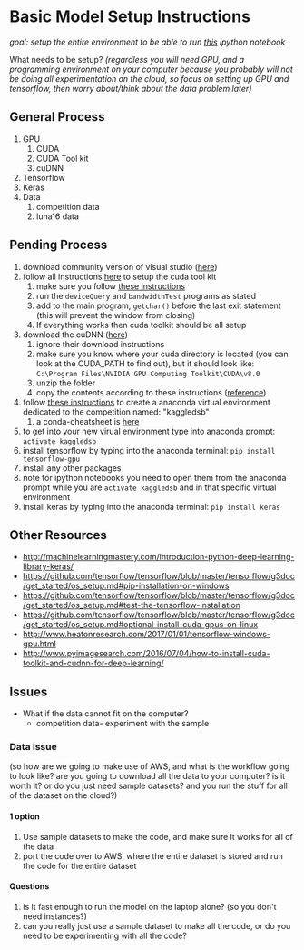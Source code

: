 # Basic Model Setup Instructions
*goal: setup the entire environment to be able to run [this](https://github.com/3-musketeers/kaggle-dsb/blob/master/pipeline/build-simple-model/rough-draft/u_net_segmentation_approach.ipynb) ipython notebook*

What needs to be setup?
*(regardless you will need GPU, and a programming environment on your computer because you probably will not be doing all experimentation on the cloud, so focus on setting up GPU and tensorflow, then worry about/think about the data problem later)*

## General Process
1. GPU 
   1. CUDA
   2. CUDA Tool kit
   3. cuDNN
2. Tensorflow
3. Keras
4. Data
   1. competition data
   2. luna16 data

## Pending Process
1. download community version of visual studio ([here](https://www.visualstudio.com/downloads/))
2. follow all instructions [here](http://docs.nvidia.com/cuda/cuda-installation-guide-microsoft-windows/#verify-installation) to setup the cuda tool kit
   1. make sure you follow [these instructions](http://docs.nvidia.com/cuda/cuda-installation-guide-microsoft-windows/#compiling-examples)
   2. run the `deviceQuery` and `bandwidthTest` programs as stated
   3. add to the main program, `getchar()` before the last exit statement (this will prevent the window from closing)
   4. If everything works then cuda toolkit should be all setup
3. download the cuDNN ([here](https://developer.nvidia.com/rdp/cudnn-download))
   1. ignore their download instructions
   2. make sure you know where your cuda directory is located (you can look at the CUDA_PATH to find out), but it should look like: `C:\Program Files\NVIDIA GPU Computing Toolkit\CUDA\v8.0`
   3. unzip the folder
   4. copy the contents according to these instructions ([reference](http://stackoverflow.com/questions/36248056/how-to-setup-cudnn-with-theano-on-windows-7-64-bit))
4. follow [these instructions](http://www.heatonresearch.com/2017/01/01/tensorflow-windows-gpu.html) to create a anaconda virtual environment dedicated to the competition named: "kaggledsb"
   1. a conda-cheatsheet is [here](https://conda.io/docs/_downloads/conda-cheatsheet.pdf)
5. to get into your new virual environment type into anaconda prompt: `activate kaggledsb`
6. install tensorflow by typing into the anaconda terminal: `pip install tensorflow-gpu`
7. install any other packages
8. note for ipython notebooks you need to open them from the anaconda prompt while you are `activate kaggledsb` and in that specific virtual environment
5. install keras by typing into the anaconda terminal: `pip install keras`

## Other Resources
* http://machinelearningmastery.com/introduction-python-deep-learning-library-keras/
* https://github.com/tensorflow/tensorflow/blob/master/tensorflow/g3doc/get_started/os_setup.md#pip-installation-on-windows
* https://github.com/tensorflow/tensorflow/blob/master/tensorflow/g3doc/get_started/os_setup.md#test-the-tensorflow-installation
* https://github.com/tensorflow/tensorflow/blob/master/tensorflow/g3doc/get_started/os_setup.md#optional-install-cuda-gpus-on-linux
* http://www.heatonresearch.com/2017/01/01/tensorflow-windows-gpu.html
* http://www.pyimagesearch.com/2016/07/04/how-to-install-cuda-toolkit-and-cudnn-for-deep-learning/

## Issues
* What if the data cannot fit on the computer?
  * competition data- experiment with the sample

### Data issue 
(so how are we going to make use of AWS, and what is the workflow going to look like? are you going to download all the data to your computer? is it worth it? or do you just need sample datasets? and you run the stuff for all of the dataset on the cloud?)

#### 1 option
1. Use sample datasets to make the code, and make sure it works for all of the data
2. port the code over to AWS, where the entire dataset is stored and run the code for the entire dataset

#### Questions
1. is it fast enough to run the model on the laptop alone? (so you don't need instances?)
2. can you really just use a sample dataset to make all the code, or do you need to be experimenting with all the code?
